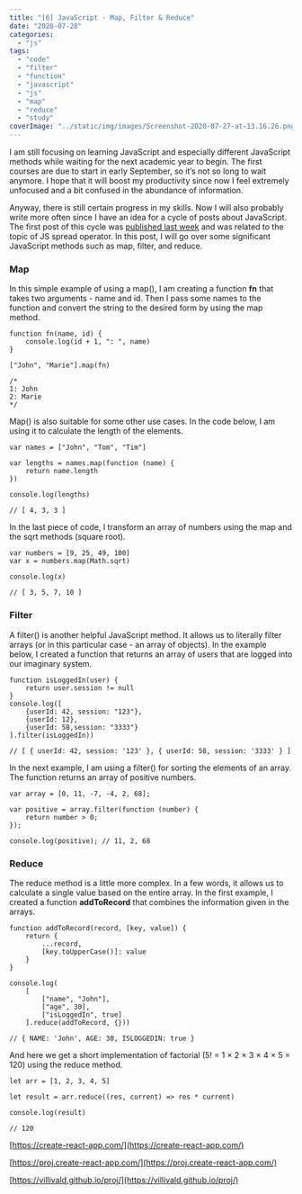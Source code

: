 ```yaml
---
title: "[6] JavaScript - Map, Filter & Reduce"
date: "2020-07-28"
categories:
  - "js"
tags:
  - "code"
  - "filter"
  - "function"
  - "javascript"
  - "js"
  - "map"
  - "reduce"
  - "study"
coverImage: "../static/img/images/Screenshot-2020-07-27-at-13.16.26.png"
---
```


I am still focusing on learning JavaScript and especially different JavaScript methods while waiting for the next academic year to begin. The first courses are due to start in early September, so it’s not so long to wait anymore. I hope that it will boost my productivity since now I feel extremely unfocused and a bit confused in the abundance of information.

Anyway, there is still certain progress in my skills. Now I will also probably write more often since I have an idea for a cycle of posts about JavaScript. The first post of this cycle was [published last week](https://create-react-app.com/5-javascript-spread-operator/) and was related to the topic of JS spread operator. In this post, I will go over some significant JavaScript methods such as map, filter, and reduce.

### Map

In this simple example of using a map(), I am creating a function **fn** that takes two arguments - name and id. Then I pass some names to the function and convert the string to the desired form by using the map method.

```
function fn(name, id) {
    console.log(id + 1, ": ", name)
}

["John", "Marie"].map(fn)

/*
1: John
2: Marie
*/
```

Map() is also suitable for some other use cases. In the code below, I am using it to calculate the length of the elements.

```
var names = ["John", "Tom", "Tim"]

var lengths = names.map(function (name) {
    return name.length
})

console.log(lengths)

// [ 4, 3, 3 ]
```

In the last piece of code, I transform an array of numbers using the map and the sqrt methods (square root).

```
var numbers = [9, 25, 49, 100]
var x = numbers.map(Math.sqrt)

console.log(x)

// [ 3, 5, 7, 10 ]
```

### Filter

A filter() is another helpful JavaScript method. It allows us to literally filter arrays (or in this particular case - an array of objects). In the example below, I created a function that returns an array of users that are logged into our imaginary system.

```
function isLoggedIn(user) {
    return user.session != null
}
console.log([
    {userId: 42, session: "123"},
    {userId: 12},
    {userId: 58,session: "3333"}
].filter(isLoggedIn))

// [ { userId: 42, session: '123' }, { userId: 58, session: '3333' } ]
```

In the next example, I am using a filter() for sorting the elements of an array. The function returns an array of positive numbers.

```
var array = [0, 11, -7, -4, 2, 68];

var positive = array.filter(function (number) {
    return number > 0;
});

console.log(positive); // 11, 2, 68
```

### Reduce

The reduce method is a little more complex. In a few words, it allows us to calculate a single value based on the entire array. In the first example, I created a function **addToRecord** that combines the information given in the arrays.

```
function addToRecord(record, [key, value]) {
    return {
        ...record,
        [key.toUpperCase()]: value
    }
}

console.log(
    [
        ["name", "John"],
        ["age", 30],
        ["isLoggedIn", true]
    ].reduce(addToRecord, {}))

// { NAME: 'John', AGE: 30, ISLOGGEDIN: true }
```

And here we get a short implementation of factorial (5! = 1 × 2 × 3 × 4 × 5 = 120) using the reduce method.

```
let arr = [1, 2, 3, 4, 5]

let result = arr.reduce((res, current) => res * current)

console.log(result)

// 120
```

[https://create-react-app.com/](https://create-react-app.com/)

[https://proj.create-react-app.com/](https://proj.create-react-app.com/)

[https://villivald.github.io/proj/](https://villivald.github.io/proj/)
